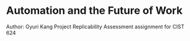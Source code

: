 # Automation and the Future of Work
Author: Gyuri Kang
Project Replicability Assessment assignment for CIST 624

